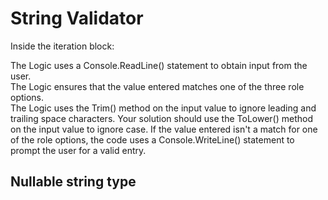 # String Validator
Inside the iteration block:

The Logic uses a Console.ReadLine() statement to obtain input from the user.<br>
The Logic ensures that the value entered matches one of the three role options.<br>
The Logic uses the Trim() method on the input value to ignore leading and trailing space characters.
Your solution should use the ToLower() method on the input value to ignore case.
If the value entered isn't a match for one of the role options, the code uses a Console.WriteLine() statement to prompt the user for a valid entry.

## Nullable string type